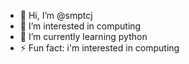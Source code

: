 - 👋 Hi, I’m @smptcj
- 👀 I’m interested in computing
- 🌱 I’m currently learning python
- ⚡ Fun fact: i'm interested in computing

<!---
smptcj/smptcj is a ✨ special ✨ repository because its `README.md` (this file) appears on your GitHub profile.
You can click the Preview link to take a look at your changes.
--->
